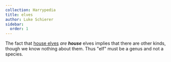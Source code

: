 ```yaml
---
collection: Harrypedia
title: elves
author: Luke Schierer
sidebar:
  order: 1
---
```


The fact that [house elves] _are_ _**house**_ elves implies that there are
other kinds, though we know nothing about them. Thus "elf" must be a genus and not a species.

[house elves]: house_elf
